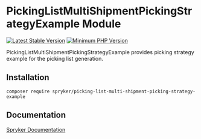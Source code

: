 # PickingListMultiShipmentPickingStrategyExample Module
[![Latest Stable Version](https://poser.pugx.org/spryker/picking-list-multi-shipment-picking-strategy-example/v/stable.svg)](https://packagist.org/packages/spryker/picking-list-multi-shipment-picking-strategy-example)
[![Minimum PHP Version](https://img.shields.io/badge/php-%3E%3D%208.0-8892BF.svg)](https://php.net/)

PickingListMultiShipmentPickingStrategyExample provides picking strategy example for the picking list generation.

## Installation

```
composer require spryker/picking-list-multi-shipment-picking-strategy-example
```

## Documentation

[Spryker Documentation](https://docs.spryker.com)
